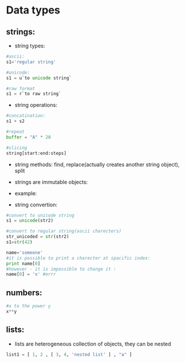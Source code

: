 Data types
====

strings:
---


- string types:
```python
#ascii:
s1='regular string'

#unicode:
s1 = u`to unicode string`

#raw format
s1 = r`to raw string`
```

- string operations: 
```python
#concatination:
s1 + s2

#repeat
buffer = "A" * 20

#slicing
string[start:end:steps]
```
- string methods: find, replace(actually creates another string object), split
- strings are immutable objects: 
- example:

- string convertion: 
```python
#convert to unicode string
s1 = unicode(str2)

#convert to regular string(ascii charecters)
str_unicoded = str(str2)
s1=str(42)
```

```python
name='someone'
#it is possible to print a charecter at spacific index:
print name[0]
#however - it is impossible to change it :
name[0] = 'x' #errr

```

numbers:
------
 
```python
#x to the power y
x**y
```



lists:
-------
- lists are heterogeneous collection of objects, they can be nested
```python
list1 = [ 1, 2 , [ 3, 4, 'nested list' ] , "a" ]

```
